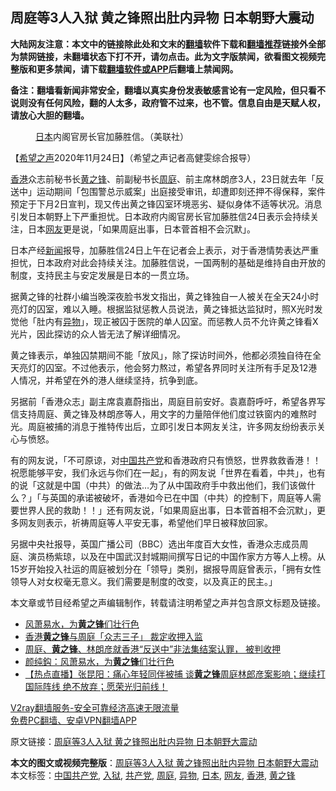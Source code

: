  <h2>周庭等3人入狱 黄之锋照出肚内异物 日本朝野大震动</h2> <p class="notice"><b>大陆网友注意：本文中的链接除此处和文末的<a href="https://github.com/bannedbook/fanqiang" >翻墙</a>软件下载和<a href="https://github.com/killgcd/justmysocks/blob/master/README.md">翻墙推荐</a>链接外全部为禁网链接，未翻墙状态下打不开，请勿点击。此为文字版禁闻，欲看图文视频完整版和更多禁闻，请下载<a href="https://github.com/bannedbook/fanqiang">翻墙软件或APP</a>后翻墙上禁闻网。</p><p>备注：翻墙看新闻非常安全，翻墙以真实身份发表敏感言论有一定风险，但只看不说则没有任何风险，翻的人太多，政府管不过来，也不管。信息自由是天赋人权，请放心大胆的翻墙。</b></p>  <div class="entry"> <figure><figcaption><a href="https://www.bannedbook.org/bnews/tag/%e6%97%a5%e6%9c%ac/" class="st_tag internal_tag" rel="tag" title="标签 日本 下的日志">日本</a>内阁官房长官加藤胜信。（美联社）</figcaption></figure> <p>【<span class='wp_keywordlink_affiliate'><a href="https://www.soundofhope.org" title="希望之声" target="_blank">希望之声</a></span>2020年11月24日】（希望之声记者高健雯综合报导）</p> <p><a href="https://www.bannedbook.org/bnews/tag/%e9%a6%99%e6%b8%af/" class="st_tag internal_tag" rel="tag" title="标签 香港 下的日志">香港</a>众志前秘书长<a href="https://www.bannedbook.org/bnews/tag/%e9%bb%84%e4%b9%8b%e9%94%8b/" class="st_tag internal_tag" rel="tag" title="标签 黄之锋 下的日志">黄之锋</a>、前副秘书长<a href="https://www.bannedbook.org/bnews/tag/%E5%91%A8%E5%BA%AD/" class="st_tag internal_tag" rel="tag" title="标签 周庭 下的日志">周庭</a>、前主席林朗彦3人，23日就去年「反送中」运动期间「包围警总示威案」出庭接受审讯，却遭即刻还押不得保释，案件预定于下月2日宣判，现又传出黄之锋囚室环境恶劣、疑似身体不适等状况。消息引发日本朝野上下严重担忧。日本政府内阁官房长官加藤胜信24日表示会持续关注，日本<a href="https://www.bannedbook.org/bnews/tag/%e7%bd%91%e5%8f%8b/" class="st_tag internal_tag" rel="tag" title="标签 网友 下的日志">网友</a>更是说，「如果周庭出事，日本菅首相不会沉默」。</p>  <p>日本产经<span class='wp_keywordlink_affiliate'><a href="https://www.bannedbook.org/" title="新闻">新闻</a></span>报导，加藤胜信24日上午在记者会上表示，对于香港情势表达严重担忧，日本政府对此会持续关注。加藤胜信说，一国两制的基础是维持自由开放的制度，支持民主与安定发展是日本的一贯立场。</p> <p>据黄之锋的社群小编当晚深夜脸书发文指出，黄之锋独自一人被关在全天24小时亮灯的囚室，难以入睡。根据监狱惩教人员说法，黄之锋抵达监狱时，照X光时发觉他「肚内有<a href="https://www.bannedbook.org/bnews/tag/%E5%BC%82%E7%89%A9/" class="st_tag internal_tag" rel="tag" title="标签 异物 下的日志">异物</a>」，现正被囚于医院的单人囚室。而惩教人员不允许黄之锋看X光片，因此探访的众人皆无法了解详细情况。</p>  <p>黄之锋表示，单独囚禁期间不能「放风」，除了探访时间外，他都必须独自待在全天亮灯的囚室。不过他表示，他会努力熬过，希望各界同时关注所有手足及12港人情况，并希望在外的港人继续坚持，抗争到底。</p> <p>另据前「香港众志」副主席袁嘉蔚指出，周庭目前安好。袁嘉蔚呼吁，希望各界写信支持周庭、黄之锋及林朗彦等人，用文字的力量陪伴他们度过铁窗内的难熬时光。周庭被捕的消息于推特传出后，立即引发日本网友关注，许多网友纷纷表示关心与愤怒。</p>  <p>有的网友说，「不可原谅，对<span class='wp_keywordlink_affiliate'><a href="https://www.bannedbook.org/" title="中国" target="_blank">中国</a></span><a href="https://www.bannedbook.org/bnews/tag/%e5%85%b1%e4%ba%a7%e5%85%9a/" class="st_tag internal_tag" rel="tag" title="标签 共产党 下的日志">共产党</a>和香港政府只有愤怒，世界救救香港！！祝愿能够平安，我们永远与你们在一起」，有的网友说「世界在看着，中共」，也有的说「这就是中国（中共）的做法…为了从中国政府手中救出他们，我们该做什么？」「与英国的承诺被破坏，香港如今已在中国（中共）的控制下，周庭等人需要世界人民的救助！！」还有网友说，「如果周庭出事，日本菅首相不会沉默」，更多网友则表示，祈祷周庭等人平安无事，希望他们早日被释放回家。</p> <p></p>  <p>另据中央社报导，英国广播公司（BBC）选出年度百大女性，香港众志成员周庭、演员杨紫琼，以及在中国武汉封城期间撰写日记的中国作家方方等人上榜。从15岁开始投入社运的周庭被划分在「领导」类别，据报导周庭曾表示，「拥有女性领导人对女权毫无意义。我们需要是制度的改变，以及真正的民主。」</p> <p>本文章或节目经希望之声编辑制作，转载请注明希望之声并包含原文标题及链接。</p> <ul class='op-related-articles' title='相关阅读'> <li><a href='https://www.bannedbook.org/bnews/ssgc/20201124/1436429.html' target='_blank'>风萧易水，为<b>黄之锋</b>们壮行色</a></li> <li><a href='https://www.bannedbook.org/bnews/baitai/20201124/1436400.html' target='_blank'>香港<b>黄之锋</b>与周庭「众志三子」 裁定收押入监</a></li> <li><a href='https://www.bannedbook.org/bnews/renquan/xgmyd/20201124/1436307.html' target='_blank'>周庭、<b>黄之锋</b>、林朗彦就香港“反送中”非法集结案认罪， 被判收押</a></li> <li><a href='https://www.bannedbook.org/bnews/baitai/20201124/1436202.html' target='_blank'>颜纯鈎：风萧易水，为<b>黄之锋</b>们壮行色</a></li> <li><a href='https://www.bannedbook.org/bnews/bannedvideo/20201124/1436173.html' target='_blank'>【热点直播】张昆阳：痛心年轻同伴被捕 谈<b>黄之锋</b>周庭林郎彦案影响；继续打国际阵线 绝不放弃；愿荣光归前线！</a></li> </ul> <p class="texttj"> <a href="https://www.bannedbook.org/forum23/topic22702.html" target="_blank">V2ray翻墙服务-安全可靠经济高速无限流量</a><br/> <a href="https://github.com/bannedbook/fanqiang/wiki/%E7%A6%81%E9%97%BB%E7%BD%91%E5%AE%89%E5%8D%93%E7%BF%BB%E5%A2%99%E6%96%B0%E9%97%BBAPP" target="_blank">免费PC翻墙、安卓VPN翻墙APP</a></p><p>原文链接：<a class="src_link"  href="https://www.soundofhope.org/post/446512" target="_blank">周庭等3人入狱 黄之锋照出肚内异物 日本朝野大震动</a></p><a name='sharetosocial'></a>       <div><b>本文的图文或视频完整版</b>：<a href='https://www.bannedbook.org/bnews/comments/20201125/1436656.html'>周庭等3人入狱 黄之锋照出肚内异物 日本朝野大震动</a></div>  </div><!--END ENTRY--> <div class="postfooter"> <div>本文标签：<a href="https://www.bannedbook.org/bnews/tag/%e4%b8%ad%e5%9b%bd%e5%85%b1%e4%ba%a7%e5%85%9a/" rel="tag">中国共产党</a>, <a href="https://www.bannedbook.org/bnews/tag/%E5%85%A5%E7%8B%B1/" rel="tag">入狱</a>, <a href="https://www.bannedbook.org/bnews/tag/%e5%85%b1%e4%ba%a7%e5%85%9a/" rel="tag">共产党</a>, <a href="https://www.bannedbook.org/bnews/tag/%E5%91%A8%E5%BA%AD/" rel="tag">周庭</a>, <a href="https://www.bannedbook.org/bnews/tag/%E5%BC%82%E7%89%A9/" rel="tag">异物</a>, <a href="https://www.bannedbook.org/bnews/tag/%e6%97%a5%e6%9c%ac/" rel="tag">日本</a>, <a href="https://www.bannedbook.org/bnews/tag/%e7%bd%91%e5%8f%8b/" rel="tag">网友</a>, <a href="https://www.bannedbook.org/bnews/tag/%e9%a6%99%e6%b8%af/" rel="tag">香港</a>, <a href="https://www.bannedbook.org/bnews/tag/%e9%bb%84%e4%b9%8b%e9%94%8b/" rel="tag">黄之锋</a></div>  </div><!--END POSTFOOTER--> 